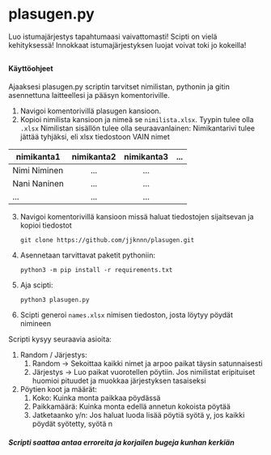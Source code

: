 # plasugen.py

Luo istumajärjestys tapahtumaasi vaivattomasti! Scipti on vielä
kehityksessä! Innokkaat istumajärjestyksen luojat voivat toki
jo kokeilla!

##


#### Käyttöohjeet

Ajaaksesi plasugen.py scriptin tarvitset nimilistan, pythonin
ja gitin asennettuna laitteellesi  ja pääsyn komentoriville. 

1. Navigoi komentorivillä plasugen kansioon.
2. Kopioi nimilista kansioon ja nimeä se ```nimilista.xlsx```. Tyypin
tulee olla ```.xlsx``` Nimilistan sisällön tulee olla seuraavanlainen:
Nimikantarivi tulee jättää tyhjäksi, eli xlsx tiedostoon VAIN nimet 

| nimikanta1  | nimikanta2 |nimikanta3 |...
| ----------  |:----------:|:---------:|:-:
| Nimi Niminen|    ...     |    ...
| Nani Naninen|    ...     |    ...
|     ...     |    ...     |    ...

3. Navigoi komentorivillä kansioon missä haluat tiedostojen sijaitsevan
ja kopioi tiedostot
    ```
    git clone https://github.com/jjknnn/plasugen.git
    ```


4. Asennetaan tarvittavat paketit pythoniin:
    ```
    python3 -m pip install -r requirements.txt
    ```

5. Aja scipti:

    ```
    python3 plasugen.py
    ```
6. Scipti generoi ```names.xlsx``` nimisen tiedoston, josta löytyy 
pöydät nimineen

Scripti kysyy seuraavia asioita:
1. Random / Järjestys:
    1. Random -> Sekoittaa kaikki nimet ja arpoo paikat
    täysin satunnaisesti
    2. Järjestys -> Luo paikat vuorotellen pöytiin. Jos nimilistat
    eripituiset huomioi pituudet ja muokkaa järjestyksen tasaiseksi
2. Pöytien koot ja määrät:
    1. Koko: Kuinka monta paikkaa pöydässä
    2. Paikkamäärä: Kuinka monta edellä annetun kokoista pöytää
    3. Jatketaanko y/n: Jos haluat luoda lisää pöytiä syötä y, 
    jos kaikki pöydät syötetty, syötä n

##### Scripti saattaa antaa erroreita ja korjailen bugeja kunhan kerkiän
    
    
    
    
    
    
    
    
    
    
    
